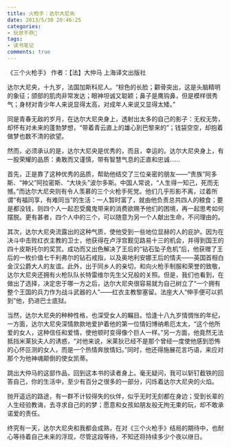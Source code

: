 ```yaml
---
title: 火枪手：达尔大尼央
date: 2013/5/30 20:46:25
categories:
- 玩世不恭🎻
tags:
- 读书笔记
comments: true
---
```


《三个火枪手》 作者：【法】大仲马  上海译文出版社

达尔大尼央，十九岁，法国加斯科尼人。“棕色的长脸；颧骨突出，这是头脑精明的象征；颌部的肌肉非常发达；眼神坦诚又聪颖；鼻子是鹰钩鼻，但是模样很秀气；身材对青少年人来说显得太高，对成年人来说又显得太矮。”

同是青春无敌的岁月，在达尔大尼央身上，透射出太多的自己的影子：无权无势，却怀有对未来的蓬勃梦想，“带着青云直上的雄心到巴黎来的”；钱袋空空，却抱着做梦也数不清的欲望。

然而，必须承认的是，达尔大尼央是优秀的，而且，幸运的。达尔大尼央身上，有一股荣耀的品质：勇敢而又谨慎，带有智慧气息的正直和忠诚……

首先，正是靠了这种优秀的品质，帮助他结交了三位亲密的朋友——“贵族”阿多斯、“神父”阿拉密斯、“大块头”波尔多斯。中国人常说，“人生得一知己，死而无憾。”而达尔大尼央则有令人羡慕的三个火枪手死党。他们几乎形影不离，过着所谓“有福同享，有难同当”的生活：一人暂时富了，就由他负责总共四人的粮食；要是都没钱，则四个人一起忍受魔鬼带来的消费欲赐予他们的困境，再一起思考如何摆脱。更有甚者，四个人中的三个，可以随意为另一个人献出生命，不问理由的。

其次，达尔大尼央流露出的这种气质，使他受到一些地位显赫的人的庇护。因为在决斗中击败红衣主教的卫士，他获得在卢浮宫觐见路易十三的机会，并得到国王的四十皮斯托尔的奖赏。成功而又出色解决了王后的“钻石坠子危机”后，他获赠了王后的一枚价值七千利弗尔的钻石戒指，以及奥地利安娜王后的情夫——英国首相白金汉公爵大人的友谊。此外，出于同乡人的亲切，和向火枪手制服和荣誉的致敬，达尔大尼央还拥有火枪队队长特雷维尔先生父兄般的关照。但是，我们也看到，在做出了选择，决定忠于哪一方之后，达尔大尼央很容易就为自己树立了“一个拥有整个王国的兵力作为战斗武器的人”——红衣主教黎塞留。法座大人“伸手便可以抓到”他，扔进巴士底狱。

当然，达尔大尼央的种种性格，也深受女人的瞩目。恰逢十八九岁情惆怅的年纪，一方面，达尔大尼央深情款款地爱护着他的第一位情妇博纳希厄太太，“这个他所爱的女人，这种信任和爱情，使他顿时变得像个巨人一样。”另一方面，他竟然无法抵挡米莱狄夫人的诱惑，“对他来说，米莱狄已经不是那个曾经一度使他感到恐怖的心怀叵测的女人，而是一个热情奔放情妇。”同时，他还得施展花言巧语，来应对那个为他神魂颠倒的使女凯蒂。

跳出大仲马的这部作品，回到这本书的读者身上。毫无疑问，我可以斩钉截铁的回答自己，你的生活中，至少有百分之很多的一部分，闪烁着达尔大尼央的火焰。

抛开遥远的路途，有一群不计较得失的伙伴，似乎无时无刻都在身边；受到长辈的人生经验教诲，去寻求自己的的梦；愿意和女孩如朋友般无拘无束的玩，却不敢承诺爱的责任。

终究有一天，达尔大尼央和我都会成熟，在对《三个火枪手》结局的期待中，也耐心等待着自己未来的浮现，尽管这段等待，不知还将持续多少个夜以继日。
